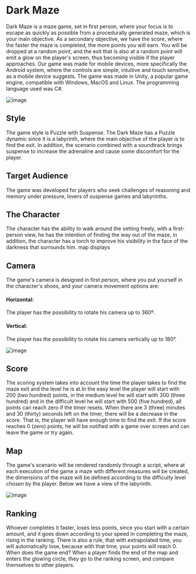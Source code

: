 # Dark Maze

Dark Maze is a maze game, set in first person, where your focus is to escape as quickly as possible from a procedurally generated maze, which is your main objective. As a secondary objective, we have the score, where the faster the maze is completed, the more points you will earn. You will be dropped at a random point, and the exit that is also at a random point will emit a glow on the player's screen, thus becoming visible if the player approaches.
Our game was made for mobile devices, more specifically the Android system, where the controls are simple, intuitive and touch sensitive, as a mobile device suggests.
The game was made in Unity, a popular game engine, compatible with Windows, MacOS and Linux. The programming language used was C#.

![image](https://github.com/pauloVitor2123/dark-maze/assets/120388301/de182a47-7756-41c5-980a-236c75ac02bd)


## Style
The game style is Puzzle with Suspense. The Dark Maze has a Puzzle dynamic since it is a labyrinth, where the main objective of the player is to find the exit. In addition, the scenario combined with a soundtrack brings suspense to increase the adrenaline and cause some discomfort for the player.

## Target Audience
The game was developed for players who seek challenges of reasoning and memory under pressure, lovers of suspense games and labyrinths.

## The Character

The character has the ability to walk around the setting freely, with a first-person view, he has the intention of finding the way out of the maze, in addition, the character has a torch to improve his visibility in the face of the darkness that surrounds him. map displays

## Camera
The game's camera is designed in first person, where you put yourself in the character's shoes, and your camera movement options are:

#### Horizontal:
The player has the possibility to rotate his camera up to 360º.

#### Vertical:
The player has the possibility to rotate his camera vertically up to 180°.

![image](https://github.com/pauloVitor2123/dark-maze/assets/120388301/7774149f-1f77-4cac-9342-2be1ef3e2a26)


## Score
The scoring system takes into account the time the player takes to find the maze exit and the level he is at.In the easy level the player will start with 200 (two hundred) points, in the medium level he will start with 300 (three hundred) and in the difficult level he will start with 500 (five hundred), all points can reach zero if the timer resets. When there are 3 (three) minutes and 30 (thirty) seconds left on the timer, there will be a decrease in the score. That is, the player will have enough time to find the exit. If the score reaches 0 (zero) points, he will be notified with a game over screen and can leave the game or try again.

## Map
The game's scenario will be rendered randomly through a script, where at each execution of the game a maze with different measures will be created, the dimensions of the maze will be defined according to the difficulty level chosen by the player. Below we have a view of the labyrinth.

![image](https://github.com/pauloVitor2123/dark-maze/assets/120388301/d05afd4a-65bd-439b-907d-4fad46928f0a)

## Ranking
Whoever completes it faster, loses less points, since you start with a certain amount, and it goes down according to your speed in completing the maze, rising in the ranking.
There is also a rule, that with extrapolated time, you will automatically lose, because with that time, your points will reach 0.
When does the game end? When a player finds the end of the map and enters the glowing circle, they go to the ranking screen, and compare themselves to other players.
